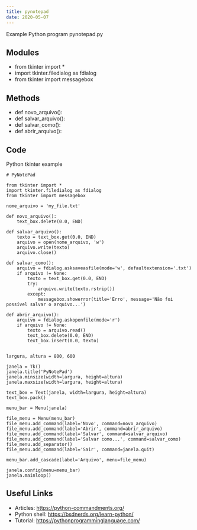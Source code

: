 ```yaml
---
title: pynotepad
date: 2020-05-07
---
```

Example Python program pynotepad.py

## Modules

* from tkinter import *
* import tkinter.filedialog as fdialog
* from tkinter import messagebox

## Methods

* def novo_arquivo():
* def salvar_arquivo():
* def salvar_como():
* def abrir_arquivo():

## Code

Python tkinter example

    # PyNotePad
    
    from tkinter import *
    import tkinter.filedialog as fdialog
    from tkinter import messagebox
    
    nome_arquivo = 'my_file.txt'
    
    def novo_arquivo():
    	text_box.delete(0.0, END)
    
    def salvar_arquivo():
    	texto = text_box.get(0.0, END)
    	arquivo = open(nome_arquivo, 'w')
    	arquivo.write(texto)
    	arquivo.close()
    
    def salvar_como():
    	arquivo = fdialog.asksaveasfile(mode='w', defaultextension='.txt')
    	if arquivo != None:
    		texto = text_box.get(0.0, END)
    		try:
    			arquivo.write(texto.rstrip())
    		except:
    			messagebox.showerror(title='Erro', message='Não foi possível salvar o arquivo...')
    
    def abrir_arquivo():
    	arquivo = fdialog.askopenfile(mode='r')
    	if arquivo != None:
    		texto = arquivo.read()
    		text_box.delete(0.0, END)
    		text_box.insert(0.0, texto)
    
    
    largura, altura = 800, 600
    
    janela = Tk()
    janela.title('PyNotePad')
    janela.minsize(width=largura, height=altura)
    janela.maxsize(width=largura, height=altura)
    
    text_box = Text(janela, width=largura, height=altura)
    text_box.pack()
    
    menu_bar = Menu(janela)
    
    file_menu = Menu(menu_bar)
    file_menu.add_command(label='Novo', command=novo_arquivo)
    file_menu.add_command(label='Abrir', command=abrir_arquivo)
    file_menu.add_command(label='Salvar', command=salvar_arquivo)
    file_menu.add_command(label='Salvar como...', command=salvar_como)
    file_menu.add_separator()
    file_menu.add_command(label='Sair', command=janela.quit)
    
    menu_bar.add_cascade(label='Arquivo', menu=file_menu)
    
    janela.config(menu=menu_bar)
    janela.mainloop()

## Useful Links

- Articles: https://python-commandments.org/
- Python shell: https://bsdnerds.org/learn-python/
- Tutorial: https://pythonprogramminglanguage.com/
